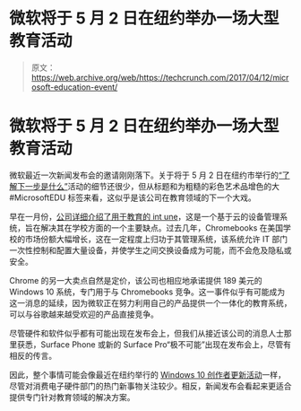 # 微软将于 5 月 2 日在纽约举办一场大型教育活动 

> 原文：<https://web.archive.org/web/https://techcrunch.com/2017/04/12/microsoft-education-event/>

# 微软将于 5 月 2 日在纽约举办一场大型教育活动

微软最近一次新闻发布会的邀请刚刚落下。关于将于 5 月 2 日在纽约市举行的[“了解下一步是什么”](https://web.archive.org/web/20221209072117/http://event.microsoft.com/MayEvent)活动的细节还很少，但从标题和为粗糙的彩色艺术品增色的大#MicrosoftEDU 标签来看，这似乎是该公司在教育领域的下一个大戏。

早在一月份，[公司详细介绍了用于教育的 int une](https://web.archive.org/web/20221209072117/https://blogs.windows.com/windowsexperience/2017/01/24/announcing-intune-education-new-windows-10-pcs-school-starting-189/#8hUjp1S0jWciZD5x.97)，这是一个基于云的设备管理系统，旨在解决其在学校方面的一个主要缺点。过去几年，Chromebooks 在美国学校的市场份额大幅增长，这在一定程度上归功于其管理系统，该系统允许 IT 部门一次性控制和配置大量设备，并使学生之间交换设备成为可能，而不会危及隐私或安全。

Chrome 的另一大卖点自然是定价，该公司也相应地承诺提供 189 美元的 Windows 10 系统，专门用于与 Chromebooks 竞争。这一事件似乎有可能成为这一消息的延续，因为微软正在努力利用自己的产品提供一个一体化的教育系统，可以与谷歌越来越受欢迎的产品直接竞争。

尽管硬件和软件似乎都有可能出现在发布会上，但我们从接近该公司的消息人士那里获悉，Surface Phone 或新的 Surface Pro“极不可能”出现在发布会上，尽管有相反的传言。

因此，整个事情可能会像最近在纽约举行的 [Windows 10 创作者更新活动](https://web.archive.org/web/20221209072117/https://beta.techcrunch.com/2017/03/29/microsofts-windows-10-creators-update-will-launch-april-11/)一样，尽管对消费电子硬件部门的热门新事物关注较少。相反，新闻发布会看起来更适合提供专门针对教育领域的解决方案。